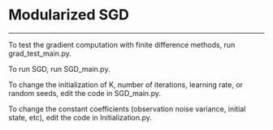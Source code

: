 # Modularized SGD
------------
To test the gradient computation with finite difference methods, run grad_test_main.py.

To run SGD, run SGD_main.py.

To change the initialization of K, number of iterations, learning rate, or random seeds, edit the code in SGD_main.py.

To change the constant coefficients (observation noise variance, initial state, etc), edit the code in Initialization.py.

